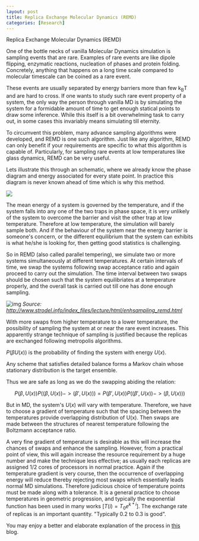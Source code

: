 ```yaml
---
layout: post
title: Replica Exchange Molecular Dynamics (REMD)
categories: [Research]
---
```


Replica Exchange Molecular Dynamics (REMD)



One of the bottle necks of vanilla Molecular Dynamics simulation is sampling events that are rare. Examples of rare events are like dipole flipping, enzymatic reactions, nucleation of phases and protein folding. Concretely, anything that happens on a long time scale compared to molecular timescale can be coined as a rare event. 

These events are usually separated by energy barriers more than few k<sub>B</sub>T and are hard to cross. If one wants to study such rare event property of a system, the only way the person through vanilla MD is by simulating the system for a formidable amount of time to get enough statical points to draw some inference. While this itself is a bit overwhelming task to carry out, in some cases this invariably means simulating till eternity. 

To circumvent this problem, many advance sampling algorithms were developed, and REMD is one such algorithm. Just like any algorithm, REMD can only benefit if your requirements are specific to what this algorithm is capable of. Particularly, for sampling rare events at low temperatures like glass dynamics, REMD can be very useful. 

Lets illustrate this through an schematic, where we already know the phase diagram and energy associated for every state point. In practice this diagram is never known ahead of time which is why this method. 

<img src="{{site.baseurl}}/assets/img/2021-07-25-Replica_Exchange_Molecular_Dynamics_img_1.png" />

The mean energy of a system is governed by the temperature, and if the system falls into any one of the two traps in phase space, it is very unlikely of the system to overcome the barrier and visit the other trap at low temperature.  Therefore at low temperature, the simulation will barely sample both. And if the behaviour of the system near the energy barrier is someone's concern, or the different equilibrium that the system can exhibits is what he/she is looking for, then getting good statistics is challenging. 

So in REMD (also called parallel tempering), we simulate two or more systems simultaneously at different temperatures. At certain intervals of time, we swap the systems following swap acceptance ratio and again proceed to carry out the simulation. The time interval between two swaps should be chosen such that the system equilibriates at a temperature properly, and the overall task is carried out till one has done enough sampling. 

![img](http://www.strodel.info/index_files/lecture/html/media/REMD.png)
*Source: http://www.strodel.info/index_files/lecture/html/enhsampling_remd.html*

With more swaps from higher temperature to a lower temperature, the possibility of sampling the system at or near the rare event increases. This apparently strange technique of sampling is justified because the replicas are exchanged following metropolis algorithms.  

$P(\beta U(x))$ is the probability of finding the system with energy $U(x)$. 

Any scheme that satisfies detailed balance forms a Markov chain whose stationary distribution is the target ensemble. 

Thus we are safe as long as we do the swapping abiding the relation:

$$
P(\beta, U(x))P((\beta, U(x)) ->  (\beta', U(x))) = P(\beta', U(x))P((\beta', U(x)) ->  (\beta, U(x)))
$$

But in MD, the system's $U(x)$ will vary with temperature. Therefore, we have to choose a gradient of temperature such that the spacing between the temperatures provide overlapping distribution of U(x). Then swaps are made between the structures of nearest temperature following the Boltzmann acceptance ratio. 

A very fine gradient of temperature is desirable as this will increase the chances of swaps and enhance the sampling. However, from a practical point of view, this will again increase the resource requirement by a huge number and make the technique less effective; as usually each replicas are assigned 1/2 cores of processors in normal practice.  Again if the temperature gradient is very course, then the occurrence of overlapping energy will reduce thereby rejecting most swaps which essentially leads normal MD simulations. Therefore judicious choice of temperature points must be made along with a tolerance. It is a general practice to choose temperatures in geometric progression, and typically the exponential function has been used in many works [$T(i)=T_{0}e^{k*i}$]. The exchange rate of replicas is an important quantity. "Typically 0.2 to 0.3 is good". 

You may enjoy a better and elaborate explanation of the process in [this](https://gpantel.github.io/computational-method/MSST/) blog.  

